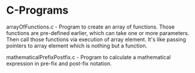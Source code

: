 # C-Programs

arrayOfFunctions.c - Program to create an array of functions. Those functions are pre-defined earlier, which can take one or more parameters. Then call those functions via execution of array element. It's like passing pointers to array element which is nothing but a function.
    
mathematicalPrefixPostfix.c - Program to calculate a mathematical expression in pre-fix and post-fix notation.


    
